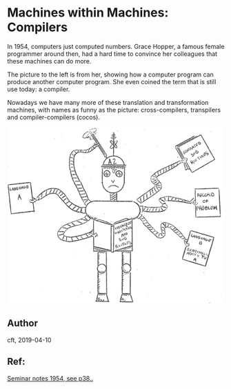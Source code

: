 # Machines within Machines: Compilers

In 1954, computers just computed numbers. Grace Hopper, a famous
female programmer around then, had a hard time to convince her
colleagues that these machines can do more.

The picture to the left is from her, showing how a computer program
can produce another computer program. She even coined the term that is
still use today: a compiler.

Nowadays we have many more of these translation and transformation
machines, with names as funny as the picture: cross-compilers,
transpilers and compiler-compilers (cocos).

![Grace Hopper's compiler robot](figures/image-1-112-compiler.png)

## Author
cft, 2019-04-10

## Ref:

[Seminar notes 1954, see p38..](http://www.textfiles.com/bitsavers/pdf/mit/summer_session_1954/Digital_Computers_Advanced_Coding_Techniques_Summer_1954.pdf)
